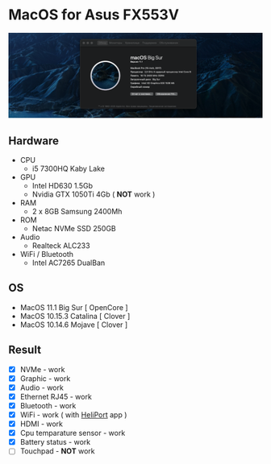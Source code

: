 
# MacOS for Asus FX553V
![MacOS for Asus FX553V](preview.png)

## Hardware
* CPU
  * i5 7300HQ Kaby Lake
* GPU
  * Intel HD630 1.5Gb
  * Nvidia GTX 1050Ti 4Gb ( <b>NOT</b> work )
* RAM
  * 2 x 8GB Samsung 2400Mh
* ROM
  * Netac NVMe SSD 250GB
* Audio
  * Realteck ALC233
* WiFi / Bluetooth
  * Intel AC7265 DualBan

## OS

* MacOS 11.1 Big Sur      [ OpenCore ]
* MacOS 10.15.3 Catalina  [ Clover ]
* MacOS 10.14.6 Mojave    [ Clover ]

## Result

- [x] NVMe - work
- [x] Graphic - work
- [x] Audio - work
- [x] Ethernet RJ45 - work
- [x] Bluetooth - work
- [x] WiFi - work ( with <a href="https://github.com/OpenIntelWireless/HeliPort/releases">HeliPort</a>  app )
- [x] HDMI - work 
- [x] Cpu temparature sensor - work
- [x] Battery status - work
- [ ] Touchpad - <b>NOT</b> work
